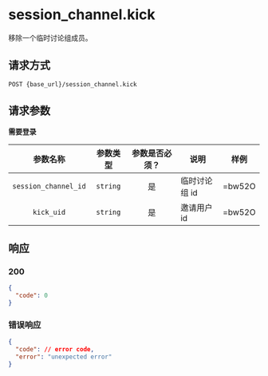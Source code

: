 # session_channel.kick

移除一个临时讨论组成员。

## 请求方式

```
POST {base_url}/session_channel.kick
```

## 请求参数

**需要登录**

| 参数名称 | 参数类型 | 参数是否必须？ | 说明 | 样例 |
|:--------:|:--------:|:--------------:|------|------|
| `session_channel_id` | `string` | 是 | 临时讨论组 id | =bw52O |
| `kick_uid` | `string` | 是 | 邀请用户 id | =bw52O |

## 响应

### 200

```json
{
  "code": 0
}
```
### 错误响应

```json
{
  "code": // error code,
  "error": "unexpected error"
}
```

<!-- generated by gen_doc.js -->
